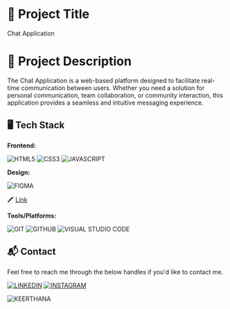 # 🔗 Project Title
Chat Application


# 🔗 Project Description
The Chat Application is a web-based platform designed to facilitate real-time communication between users. Whether you need a solution for personal communication, team collaboration, or community interaction, this application provides a seamless and intuitive messaging experience.


## 🖥️ Tech Stack
**Frontend:**

![HTML5](https://img.shields.io/badge/HTML5-E34F26?style=for-the-badge&logo=html5&logoColor=white)
![CSS3](https://img.shields.io/badge/CSS3-1572B6?style=for-the-badge&logo=css3&logoColor=white)
![JAVASCRIPT](https://img.shields.io/badge/JavaScript-F7DF1E?style=for-the-badge&logo=javascript&logoColor=black)

**Design:**

![FIGMA](https://img.shields.io/badge/Figma-F24E1E?style=for-the-badge&logo=figma&logoColor=white)

🖍 [Link](https://www.figma.com/file/aSMMy4O1WEbDAv2ZdyVN8y/Chat-APP-Archi-and-UI?type=design&node-id=0-1&mode=design&t=NRuXhIPibESQRjxA-0)

**Tools/Platforms:**

![GIT](https://img.shields.io/badge/GIT-E44C30?style=for-the-badge&logo=git&logoColor=white)
![GITHUB](https://img.shields.io/badge/GitHub-100000?style=for-the-badge&logo=github&logoColor=white)
![VISUAL STUDIO CODE](https://img.shields.io/badge/Visual_Studio_Code-0078D4?style=for-the-badge&logo=visual%20studio%20code&logoColor=white)


## 📬 Contact

Feel free to reach me through the below handles if you'd like to contact me.

[![LINKEDIN](https://img.shields.io/badge/LinkedIn-0077B5?style=for-the-badge&logo=linkedin&logoColor=white)](https://www.linkedin.com/in/keerthana-m-083454259)
[![INSTAGRAM](https://img.shields.io/badge/Instagram-E4405F?style=for-the-badge&logo=instagram&logoColor=white)](https://www.instagram.com/keerthana0mohan)

![KEERTHANA](http://ForTheBadge.com/images/badges/built-with-love.svg)
